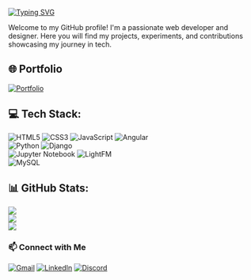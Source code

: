 [![Typing SVG](https://readme-typing-svg.demolab.com?font=Fira+Code&size=24&duration=4000&pause=500&color=00FF00&center=true&vCenter=true&width=600&lines=Hi+there!+👋+I'm+Abel+John+Jacob;Web+Developer+and+Designer;Learning+-+Building+-+Growing+in+Tech)](https://github.com/abeljohnjacob)

Welcome to my GitHub profile! I'm a passionate web developer and designer. Here you will find my projects, experiments, and contributions showcasing my journey in tech.


## 🌐 Portfolio
[![Portfolio](https://img.shields.io/badge/🌐-Portfolio-blue?style=for-the-badge&logo=ko-fi&logoColor=white)](https://abeljohnjacob.github.io/Portfolio/)


## 💻 Tech Stack:
![HTML5](https://img.shields.io/badge/html5-%23E34F26.svg?style=flat&logo=html5&logoColor=white)
![CSS3](https://img.shields.io/badge/css3-%231572B6.svg?style=flat&logo=css3&logoColor=white)
![JavaScript](https://img.shields.io/badge/javascript-%23323330.svg?style=flat&logo=javascript&logoColor=%23F7DF1E)
![Angular](https://img.shields.io/badge/angular-%23DD0031.svg?style=flat&logo=angular&logoColor=white)<br>
![Python](https://img.shields.io/badge/python-3670A0?style=flat&logo=python&logoColor=ffdd54)
![Django](https://img.shields.io/badge/django-%23092E20.svg?style=flat&logo=django&logoColor=white)<br>
![Jupyter Notebook](https://img.shields.io/badge/Jupyter-%23FA0F00.svg?style=flat&logo=jupyter&logoColor=white)
![LightFM](https://img.shields.io/badge/LightFM-%2300599C.svg?style=flat&logo=python&logoColor=white)<br>
![MySQL](https://img.shields.io/badge/mysql-4479A1.svg?style=flat&logo=mysql&logoColor=white)


## 📊 GitHub Stats:
![](https://github-readme-stats.vercel.app/api?username=abeljohnjacob&theme=vision-friendly-dark&hide_border=false&include_all_commits=true&count_private=true)<br/>
![](https://nirzak-streak-stats.vercel.app/?user=abeljohnjacob&theme=vision-friendly-dark&hide_border=false)<br/>
![](https://github-readme-stats.vercel.app/api/top-langs/?username=abeljohnjacob&theme=vision-friendly-dark&hide_border=false&include_all_commits=true&count_private=true&layout=compact)


### 📫 Connect with Me
[![Gmail](https://img.shields.io/badge/Gmail-D14836?style=for-the-badge&logo=gmail&logoColor=white)](mailto:abeljr279@gmail.com)
[![LinkedIn](https://img.shields.io/badge/LinkedIn-0A66C2?style=for-the-badge&logo=linkedin&logoColor=white)](https://www.linkedin.com/in/abel-john-27ab15322/)
[![Discord](https://img.shields.io/badge/Discord-5865F2?style=for-the-badge&logo=discord&logoColor=white)](https://discord.com/users/abeljohn0229)
